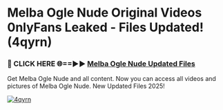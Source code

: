# Melba Ogle Nude Original Videos 0nlyFans Leaked - Files Updated! (4qyrn)

<h3>🔴 CLICK HERE 🌐==►► <a href="https://tinyurl.com/yrmya6cz" rel="nofollow">Melba Ogle Nude Updated Files</a></h3>

Get Melba Ogle Nude and all content. Now you can access all videos and pictures of Melba Ogle Nude. New Updated Files 2025!

[![4qyrn](https://i.imgur.com/FMdXYCs.gif)](https://tinyurl.com/yrmya6cz)

